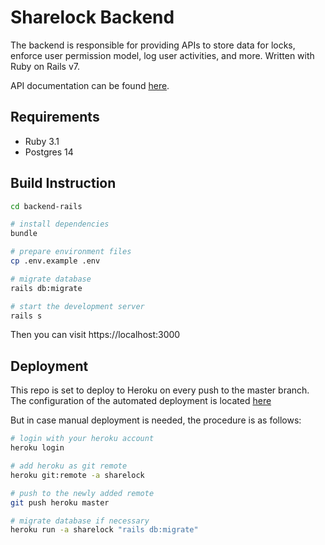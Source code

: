 # Sharelock Backend

The backend is responsible for providing APIs to store data for locks, enforce user permission model, log user activities, and more. Written with Ruby on Rails v7.

API documentation can be found [here](/backend-rails/docs/open-api-docs.yaml).

## Requirements

- Ruby 3.1
- Postgres 14

## Build Instruction

```zsh
cd backend-rails

# install dependencies
bundle

# prepare environment files
cp .env.example .env

# migrate database
rails db:migrate

# start the development server
rails s
```

Then you can visit https://localhost:3000

## Deployment

This repo is set to deploy to Heroku on every push to the master branch. The configuration of the automated deployment is located [here](https://github.com/chonhao/sharelock/blob/master/.github/workflows/deploy.yml)

But in case manual deployment is needed, the procedure is as follows:

```zsh
# login with your heroku account
heroku login

# add heroku as git remote
heroku git:remote -a sharelock

# push to the newly added remote
git push heroku master

# migrate database if necessary
heroku run -a sharelock "rails db:migrate"
```
